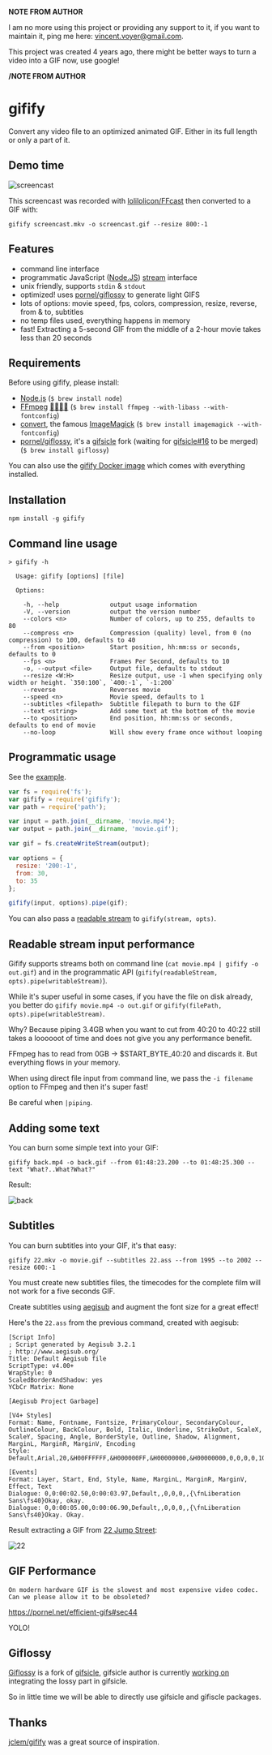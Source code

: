 **NOTE FROM AUTHOR**

I am no more using this project or providing any support to it, if you want to maintain it, ping me here: vincent.voyer@gmail.com.

This project was created 4 years ago, there might be better ways to turn a video into a GIF now, use google!

**/NOTE FROM AUTHOR**

# gifify

Convert any video file to an optimized animated GIF. Either in its full length or only a part of it.

## Demo time

![screencast](screencast.gif)

This screencast was recorded with [lolilolicon/FFcast](https://github.com/lolilolicon/FFcast) then converted to a GIF with:

```shell
gifify screencast.mkv -o screencast.gif --resize 800:-1
```

## Features

- command line interface
- programmatic JavaScript ([Node.JS](http://nodejs.org/)) [stream](http://nodejs.org/api/stream.html) interface
- unix friendly, supports `stdin` & `stdout`
- optimized! uses [pornel/giflossy](https://github.com/pornel/giflossy) to generate light GIFS
- lots of options: movie speed, fps, colors, compression, resize, reverse, from & to, subtitles
- no temp files used, everything happens in memory
- fast! Extracting a 5-second GIF from the middle of a 2-hour movie takes less than 20 seconds

## Requirements

Before using gifify, please install:

- [Node.js](https://nodejs.org) (`$ brew install node`)
- [FFmpeg](http://ffmpeg.org/) [🐓🐓🐓🐓](http://en.wikipedia.org/wiki/FFmpeg#History) (`$ brew install ffmpeg --with-libass --with-fontconfig`)
- [convert](http://www.imagemagick.org/script/convert.php), the famous [ImageMagick](http://www.imagemagick.org/) (`$ brew install imagemagick --with-fontconfig`)
- [pornel/giflossy](https://github.com/pornel/giflossy/releases), it's a [gifsicle](http://www.lcdf.org/gifsicle/) fork (waiting for [gifsicle#16](https://github.com/kohler/gifsicle/pull/16) to be merged) (`$ brew install giflossy`)

You can also use the [gifify Docker image](https://github.com/maxogden/gifify-docker) which comes with everything installed.

## Installation

```shell
npm install -g gifify
```

## Command line usage

```shell
> gifify -h

  Usage: gifify [options] [file]

  Options:

    -h, --help              output usage information
    -V, --version           output the version number
    --colors <n>            Number of colors, up to 255, defaults to 80
    --compress <n>          Compression (quality) level, from 0 (no compression) to 100, defaults to 40
    --from <position>       Start position, hh:mm:ss or seconds, defaults to 0
    --fps <n>               Frames Per Second, defaults to 10
    -o, --output <file>     Output file, defaults to stdout
    --resize <W:H>          Resize output, use -1 when specifying only width or height. `350:100`, `400:-1`, `-1:200`
    --reverse               Reverses movie
    --speed <n>             Movie speed, defaults to 1
    --subtitles <filepath>  Subtitle filepath to burn to the GIF
    --text <string>         Add some text at the bottom of the movie
    --to <position>         End position, hh:mm:ss or seconds, defaults to end of movie
    --no-loop               Will show every frame once without looping
```

## Programmatic usage

See the [example](./example).

```js
var fs = require('fs');
var gifify = require('gifify');
var path = require('path');

var input = path.join(__dirname, 'movie.mp4');
var output = path.join(__dirname, 'movie.gif');

var gif = fs.createWriteStream(output);

var options = {
  resize: '200:-1',
  from: 30,
  to: 35
};

gifify(input, options).pipe(gif);
```

You can also pass a [readable stream](http://nodejs.org/api/stream.html#stream_class_stream_readable) to `gifify(stream, opts)`.

## Readable stream input performance

Gifify supports streams both on command line (`cat movie.mp4 | gifify -o out.gif`) and in the programmatic API (`gifify(readableStream, opts).pipe(writableStream)`).

While it's super useful in some cases, if you have the file on disk already, you better do `gifify movie.mp4 -o out.gif` or `gifify(filePath, opts).pipe(writableStream)`.

Why? Because piping 3.4GB when you want to cut from 40:20 to 40:22 still takes a loooooot of time and does not give you any performance benefit.

FFmpeg has to read from 0GB -> $START_BYTE_40:20 and discards it. But everything flows in your memory.

When using direct file input from command line, we pass the `-i filename` option to FFmpeg and then it's super fast!

Be careful when `|piping`.

## Adding some text

You can burn some simple text into your GIF:

```shell
gifify back.mp4 -o back.gif --from 01:48:23.200 --to 01:48:25.300 --text "What?..What?What?"
```

Result:

![back](back.gif)

## Subtitles

You can burn subtitles into your GIF, it's that easy:

```shell
gifify 22.mkv -o movie.gif --subtitles 22.ass --from 1995 --to 2002 --resize 600:-1
```

You must create new subtitles files, the timecodes for the complete film will not work for a five seconds GIF.

Create subtitles using [aegisub](http://www.aegisub.org/) and augment the font size for a great effect!

Here's the `22.ass` from the previous command, created with aegisub:

```ass
[Script Info]
; Script generated by Aegisub 3.2.1
; http://www.aegisub.org/
Title: Default Aegisub file
ScriptType: v4.00+
WrapStyle: 0
ScaledBorderAndShadow: yes
YCbCr Matrix: None

[Aegisub Project Garbage]

[V4+ Styles]
Format: Name, Fontname, Fontsize, PrimaryColour, SecondaryColour, OutlineColour, BackColour, Bold, Italic, Underline, StrikeOut, ScaleX, ScaleY, Spacing, Angle, BorderStyle, Outline, Shadow, Alignment, MarginL, MarginR, MarginV, Encoding
Style: Default,Arial,20,&H00FFFFFF,&H000000FF,&H00000000,&H00000000,0,0,0,0,100,100,0,0,1,2,2,2,10,10,10,1

[Events]
Format: Layer, Start, End, Style, Name, MarginL, MarginR, MarginV, Effect, Text
Dialogue: 0,0:00:02.50,0:00:03.97,Default,,0,0,0,,{\fnLiberation Sans\fs40}Okay, okay.
Dialogue: 0,0:00:05.00,0:00:06.90,Default,,0,0,0,,{\fnLiberation Sans\fs40}Okay. Okay.
```

Result extracting a GIF from [22 Jump Street](http://www.imdb.com/title/tt2294449/):

![22](22.gif)

## GIF Performance

```
On modern hardware GIF is the slowest and most expensive video codec. Can we please allow it to be obsoleted?
```

https://pornel.net/efficient-gifs#sec44

YOLO!

## Giflossy

[Giflossy](https://github.com/pornel/giflossy) is a fork of [gifsicle](http://www.lcdf.org/gifsicle/), gifsicle author is currently [working on](https://github.com/kohler/gifsicle/tree/lossy) integrating the lossy part in gifsicle.

So in little time we will be able to directly use gifsicle and gifiscle packages.

## Thanks

[jclem/gifify](https://github.com/jclem/gifify/) was a great source of inspiration.

